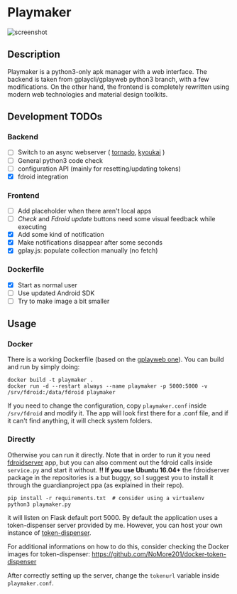 # Playmaker

![screenshot](https://github.com/NoMore201/playmaker/raw/master/example1.png)

## Description

Playmaker is a python3-only apk manager with a web interface. The backend is taken from gplaycli/gplayweb python3 branch, with a few modifications.
On the other hand, the frontend is completely rewritten using modern web technologies and material design toolkits.

## Development TODOs

### Backend
- [ ] Switch to an async webserver ( [tornado](http://www.tornadoweb.org/en/stable/), [kyoukai](https://github.com/SunDwarf/Kyoukai) )
- [ ] General python3 code check
- [ ] configuration API (mainly for resetting/updating tokens)
- [x] fdroid integration

### Frontend
- [ ] Add placeholder when there aren't local apps
- [ ] *Check* and *Fdroid update* buttons need some visual feedback while executing
- [x] Add some kind of notification
- [x] Make notifications disappear after some seconds
- [x] gplay.js: populate collection manually (no fetch)

### Dockerfile
- [x] Start as normal user
- [ ] Use updated Android SDK
- [ ] Try to make image a bit smaller

## Usage

### Docker

There is a working Dockerfile (based on the [gplayweb one](https://github.com/matlink/gplayweb/blob/master/Dockerfile)). You can build and run by simply doing:

```
docker build -t playmaker .
docker run -d --restart always --name playmaker -p 5000:5000 -v /srv/fdroid:/data/fdroid playmaker
```
If you need to change the configuration, copy `playmaker.conf` inside `/srv/fdroid` and modify it. The app will look first there for a .conf file, and if it can't find anything, it will check system folders.
### Directly

Otherwise you can run it directly. Note that in order to run it you need [fdroidserver](https://gitlab.com/fdroid/fdroidserver) app, but you can also comment out the fdroid calls inside `service.py` and start it without.
**!! If you use Ubuntu 16.04+** the fdroidserver package in the repositories is a but buggy, so I suggest you to install it through the guardianproject ppa (as explained in their repo).

```
pip install -r requirements.txt  # consider using a virtualenv
python3 playmaker.py
```

it will listen on Flask default port 5000. By default the application uses a token-dispenser server provided by me. However, you can host your own instance of [token-dispenser](https://github.com/yeriomin/token-dispenser).

For additional informations on how to do this, consider checking the Docker images for token-dispenser: https://github.com/NoMore201/docker-token-dispenser

After correctly setting up the server, change the `tokenurl` variable inside `playmaker.conf`.
